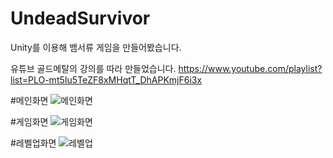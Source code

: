 # UndeadSurvivor

Unity를 이용해 뱀서류 게임을 만들어봤습니다.

유튜브 골드메탈의 강의를 따라 만들었습니다.
https://www.youtube.com/playlist?list=PLO-mt5Iu5TeZF8xMHqtT_DhAPKmjF6i3x

#메인화면
![메인화면](https://github.com/user-attachments/assets/ce1eaf33-ceaf-444d-ace0-00dbe3fc272a)

#게임화면
![게임화면](https://github.com/user-attachments/assets/63f4e801-7ddd-49e8-8a6f-35fe06dd3f35)

#레벨업화면
![레벨업](https://github.com/user-attachments/assets/78806426-bdbf-4b21-8528-0fc58df29324)
